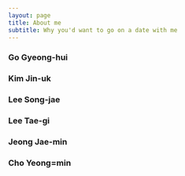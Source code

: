 ```yaml
---
layout: page
title: About me
subtitle: Why you'd want to go on a date with me
---
```

### Go Gyeong-hui
### Kim Jin-uk
### Lee Song-jae
### Lee Tae-gi
### Jeong Jae-min
### Cho Yeong=min
